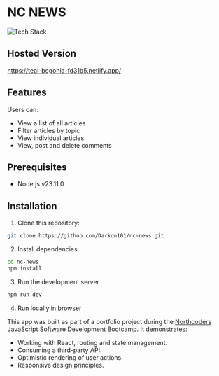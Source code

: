 # NC NEWS

![Tech Stack](https://github-readme-tech-stack.vercel.app/api/cards?title=Tech+Stack&lineCount=1&line1=react%2Creact%2Cd11c2b%3Breact+router%2Creact+router%2C42d237%3Bvite%2Cvite%2C1330e4%3Bcss%2Ccss%2Cc1c4bd%3Bjavascript%2Cjavascript%2C0bd016%3Bnode.js%2Cnode.js%2C798623%3Bjest%2Cjest%2C6c3cea%3Bexpress%2Cexpress%2C74ce96%3B)

## Hosted Version

https://teal-begonia-fd31b5.netlify.app/

## Features

Users can:
- View a list of all articles
- Filter articles by topic
- View individual articles
- View, post and delete comments

## Prerequisites
- Node.js v23.11.0 

## Installation

1. Clone this repository:
```bash
git clone https://github.com/Darkon101/nc-news.git
   ```
2. Install dependencies
```bash
cd nc-news
npm install
   ```
3. Run the development server
```bash
npm run dev
   ```
4. Run locally in browser

This app was built as part of a portfolio project during the [Northcoders](https://northcoders.com/) JavaScript Software Development Bootcamp. It demonstrates:

- Working with React, routing and state management.
- Consuming a third-party API.
- Optimistic rendering of user actions.
- Responsive design principles.

